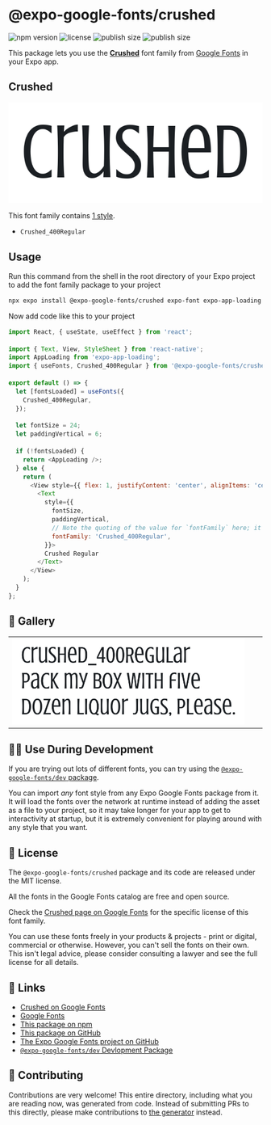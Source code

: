 # @expo-google-fonts/crushed

![npm version](https://flat.badgen.net/npm/v/@expo-google-fonts/crushed)
![license](https://flat.badgen.net/github/license/expo/google-fonts)
![publish size](https://flat.badgen.net/packagephobia/install/@expo-google-fonts/crushed)
![publish size](https://flat.badgen.net/packagephobia/publish/@expo-google-fonts/crushed)

This package lets you use the [**Crushed**](https://fonts.google.com/specimen/Crushed) font family from [Google Fonts](https://fonts.google.com/) in your Expo app.

## Crushed

![Crushed](./font-family.png)

This font family contains [1 style](#-gallery).

- `Crushed_400Regular`

## Usage

Run this command from the shell in the root directory of your Expo project to add the font family package to your project
```sh
npx expo install @expo-google-fonts/crushed expo-font expo-app-loading
```

Now add code like this to your project
```js
import React, { useState, useEffect } from 'react';

import { Text, View, StyleSheet } from 'react-native';
import AppLoading from 'expo-app-loading';
import { useFonts, Crushed_400Regular } from '@expo-google-fonts/crushed';

export default () => {
  let [fontsLoaded] = useFonts({
    Crushed_400Regular,
  });

  let fontSize = 24;
  let paddingVertical = 6;

  if (!fontsLoaded) {
    return <AppLoading />;
  } else {
    return (
      <View style={{ flex: 1, justifyContent: 'center', alignItems: 'center' }}>
        <Text
          style={{
            fontSize,
            paddingVertical,
            // Note the quoting of the value for `fontFamily` here; it expects a string!
            fontFamily: 'Crushed_400Regular',
          }}>
          Crushed Regular
        </Text>
      </View>
    );
  }
};

```

## 🔡 Gallery


||||
|-|-|-|
|![Crushed_400Regular](./Crushed_400Regular.ttf.png)||||


## 👩‍💻 Use During Development

If you are trying out lots of different fonts, you can try using the [`@expo-google-fonts/dev` package](https://github.com/expo/google-fonts/tree/master/font-packages/dev#readme).

You can import *any* font style from any Expo Google Fonts package from it. It will load the fonts
over the network at runtime instead of adding the asset as a file to your project, so it may take longer
for your app to get to interactivity at startup, but it is extremely convenient
for playing around with any style that you want.

## 📖 License

The `@expo-google-fonts/crushed` package and its code are released under the MIT license.

All the fonts in the Google Fonts catalog are free and open source.

Check the [Crushed page on Google Fonts](https://fonts.google.com/specimen/Crushed) for the specific license of this font family.

You can use these fonts freely in your products & projects - print or digital, commercial or otherwise. However, you can't sell the fonts on their own. This isn't legal advice, please consider consulting a lawyer and see the full license for all details.

## 🔗 Links

- [Crushed on Google Fonts](https://fonts.google.com/specimen/Crushed)
- [Google Fonts](https://fonts.google.com/)
- [This package on npm](https://www.npmjs.com/package/@expo-google-fonts/crushed)
- [This package on GitHub](https://github.com/expo/google-fonts/tree/master/font-packages/crushed)
- [The Expo Google Fonts project on GitHub](https://github.com/expo/google-fonts)
- [`@expo-google-fonts/dev` Devlopment Package](https://github.com/expo/google-fonts/tree/master/font-packages/dev)

## 🤝 Contributing

Contributions are very welcome! This entire directory, including what you are reading now, was generated from code. Instead of submitting PRs to this directly, please make contributions to [the generator](https://github.com/expo/google-fonts/tree/master/packages/generator) instead.
